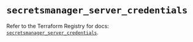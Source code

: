 # `secretsmanager_server_credentials`

Refer to the Terraform Registry for docs: [`secretsmanager_server_credentials`](https://registry.terraform.io/providers/keeper-security/secretsmanager/1.1.7/docs/resources/server_credentials).
